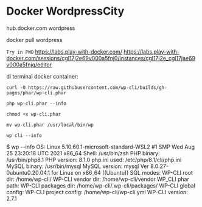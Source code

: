 # Docker WordpressCity

hub.docker.com
wordpress

docker pull wordpress

`Try in PWD`
https://labs.play-with-docker.com/
https://labs.play-with-docker.com/sessions/cgl17j2e69v000a5fnj0/instances/cgl17j2e_cgl17jae69v000a5fnjg/editor


di terminal docker container:
```
curl -O https://raw.githubusercontent.com/wp-cli/builds/gh-pages/phar/wp-cli.phar
```
```
php wp-cli.phar --info
```
```
chmod +x wp-cli.phar
```
```
mv wp-cli.phar /usr/local/bin/wp
```
```
wp cli --info
```
$ wp --info
OS:     Linux 5.10.60.1-microsoft-standard-WSL2 #1 SMP Wed Aug 25 23:20:18 UTC 2021 x86_64
Shell:  /usr/bin/zsh
PHP binary:     /usr/bin/php8.1
PHP version:    8.1.0
php.ini used:   /etc/php/8.1/cli/php.ini
MySQL binary:   /usr/bin/mysql
MySQL version:  mysql  Ver 8.0.27-0ubuntu0.20.04.1 for Linux on x86_64 ((Ubuntu))
SQL modes:
WP-CLI root dir:        /home/wp-cli/
WP-CLI vendor dir:      /home/wp-cli/vendor
WP_CLI phar path:
WP-CLI packages dir:    /home/wp-cli/.wp-cli/packages/
WP-CLI global config:
WP-CLI project config:  /home/wp-cli/wp-cli.yml
WP-CLI version: 2.7.1
